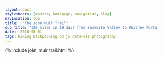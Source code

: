 ```yaml
---
layout: post
stylesheets: [master, homepage, navigation, blog]
navLocation: top 
title:  "The John Muir Trail"
sub_title: "220 miles in 19 days from Yosemite Valley to Whitney Portal during July of 2016"
date:  2016-08-01
tags: hiking backpacking d3.js data-viz photography
---
```


{% include john_muir_trail.html %}
